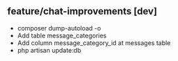 ## feature/chat-improvements [dev]
- composer dump-autoload -o
- Add table message_categories
- Add column message_category_id at messages table
- php artisan update:db







